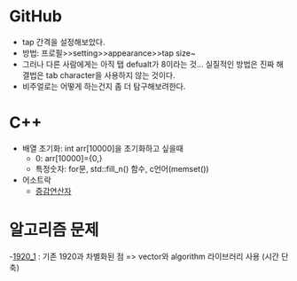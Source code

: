 # GitHub
- tap 간격을 설정해보았다.
- 방법: 프로필>>setting>>appearance>>tap size~
- 그러나 다른 사람에게는 아직 탭 defualt가 8이라는 것... 실질적인 방법은 진짜 해결법은 tab character을 사용하지 않는 것이다.
- 비주얼로는 어떻게 하는건지 좀 더 탐구해보려한다.

# C++
- 배열 초기화: int arr[10000]을 초기화하고 싶을때
  - 0: arr[10000]={0,}
  - 특정숫자: for문, std::fill_n() 함수, c언어(memset())
- 어소트락
  - [증감연산자](https://github.com/uniye/learn_Cpp/blob/main/%EC%96%B4%EC%86%8C%ED%8A%B8%EB%9D%BD%EC%9C%A0%ED%8A%AD/%EC%82%B0%EC%88%A0%EC%97%B0%EC%82%B0%EC%9E%90.md)

# 알고리즘 문제
-[1920_1](https://github.com/uniye/Algorithm_code/blob/main/8week/1920_1.cpp) : 기존 1920과 차별화된 점 => vector와 algorithm 라이브러리 사용 (시간 단축)
